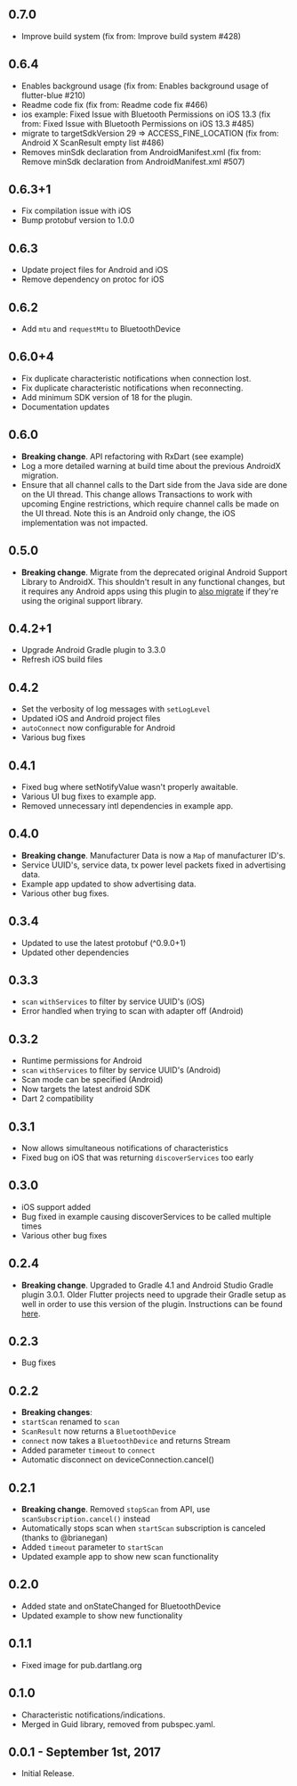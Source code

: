 ## 0.7.0
* Improve build system (fix from: Improve build system #428)

## 0.6.4
* Enables background usage (fix from: Enables background usage of flutter-blue #210)
* Readme code fix (fix from: Readme code fix #466)
* ios example: Fixed Issue with Bluetooth Permissions on iOS 13.3 (fix from: Fixed Issue with Bluetooth Permissions on iOS 13.3 #485)
* migrate to targetSdkVersion 29 => ACCESS_FINE_LOCATION (fix from: Android X ScanResult empty list #486)
* Removes minSdk declaration from AndroidManifest.xml (fix from: Remove minSdk declaration from AndroidManifest.xml #507)

## 0.6.3+1
* Fix compilation issue with iOS
* Bump protobuf version to 1.0.0

## 0.6.3
* Update project files for Android and iOS
* Remove dependency on protoc for iOS

## 0.6.2
* Add `mtu` and `requestMtu` to BluetoothDevice

## 0.6.0+4
* Fix duplicate characteristic notifications when connection lost.
* Fix duplicate characteristic notifications when reconnecting.
* Add minimum SDK version of 18 for the plugin.
* Documentation updates

## 0.6.0
* **Breaking change**. API refactoring with RxDart (see example)
* Log a more detailed warning at build time about the previous AndroidX migration.
* Ensure that all channel calls to the Dart side from the Java side are done on the UI thread.
  This change allows Transactions to work with upcoming Engine restrictions, which require
  channel calls be made on the UI thread. Note this is an Android only change,
  the iOS implementation was not impacted.

## 0.5.0
* **Breaking change**. Migrate from the deprecated original Android Support
  Library to AndroidX. This shouldn't result in any functional changes, but it
  requires any Android apps using this plugin to [also
  migrate](https://developer.android.com/jetpack/androidx/migrate) if they're
  using the original support library.

## 0.4.2+1
* Upgrade Android Gradle plugin to 3.3.0
* Refresh iOS build files

## 0.4.2
* Set the verbosity of log messages with `setLogLevel`
* Updated iOS and Android project files
* `autoConnect` now configurable for Android
* Various bug fixes

## 0.4.1
* Fixed bug where setNotifyValue wasn't properly awaitable.
* Various UI bug fixes to example app.
* Removed unnecessary intl dependencies in example app.

## 0.4.0
* **Breaking change**. Manufacturer Data is now a `Map` of manufacturer ID's.
* Service UUID's, service data, tx power level packets fixed in advertising data.
* Example app updated to show advertising data.
* Various other bug fixes.

## 0.3.4
* Updated to use the latest protobuf (^0.9.0+1)
* Updated other dependencies

## 0.3.3
* `scan` `withServices` to filter by service UUID's (iOS)
* Error handled when trying to scan with adapter off (Android)

## 0.3.2
* Runtime permissions for Android
* `scan` `withServices` to filter by service UUID's (Android)
* Scan mode can be specified (Android)
* Now targets the latest android SDK
* Dart 2 compatibility

## 0.3.1
* Now allows simultaneous notifications of characteristics
* Fixed bug on iOS that was returning `discoverServices` too early

## 0.3.0
* iOS support added
* Bug fixed in example causing discoverServices to be called multiple times
* Various other bug fixes

## 0.2.4
* **Breaking change**. Upgraded to Gradle 4.1 and Android Studio Gradle plugin
  3.0.1. Older Flutter projects need to upgrade their Gradle setup as well in
  order to use this version of the plugin. Instructions can be found
  [here](https://github.com/flutter/flutter/wiki/Updating-Flutter-projects-to-Gradle-4.1-and-Android-Studio-Gradle-plugin-3.0.1).

## 0.2.3
* Bug fixes

## 0.2.2
* **Breaking changes**:
* `startScan` renamed to `scan`
* `ScanResult` now returns a `BluetoothDevice`
* `connect` now takes a `BluetoothDevice` and returns Stream<BluetoothDeviceState>
* Added parameter `timeout` to `connect`
* Automatic disconnect on deviceConnection.cancel()

## 0.2.1
* **Breaking change**. Removed `stopScan` from API, use `scanSubscription.cancel()` instead
* Automatically stops scan when `startScan` subscription is canceled (thanks to @brianegan)
* Added `timeout` parameter to `startScan`
* Updated example app to show new scan functionality

## 0.2.0

* Added state and onStateChanged for BluetoothDevice
* Updated example to show new functionality

## 0.1.1

* Fixed image for pub.dartlang.org

## 0.1.0

* Characteristic notifications/indications.
* Merged in Guid library, removed from pubspec.yaml.

## 0.0.1 - September 1st, 2017

* Initial Release.

